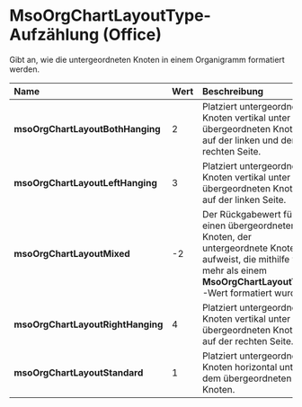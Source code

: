 
# MsoOrgChartLayoutType-Aufzählung (Office)

Gibt an, wie die untergeordneten Knoten in einem Organigramm formatiert werden.



|**Name**|**Wert**|**Beschreibung**|
|:-----|:-----|:-----|
|**msoOrgChartLayoutBothHanging**|2|Platziert untergeordnete Knoten vertikal unter dem übergeordneten Knoten auf der linken und der rechten Seite.|
|**msoOrgChartLayoutLeftHanging**|3|Platziert untergeordnete Knoten vertikal unter dem übergeordneten Knoten auf der linken Seite.|
|**msoOrgChartLayoutMixed**|-2|Der Rückgabewert für einen übergeordneten Knoten, der untergeordnete Knoten aufweist, die mithilfe von mehr als einem  **MsoOrgChartLayoutType** -Wert formatiert wurden.|
|**msoOrgChartLayoutRightHanging**|4|Platziert untergeordnete Knoten vertikal unter dem übergeordneten Knoten auf der rechten Seite.|
|**msoOrgChartLayoutStandard**|1|Platziert untergeordnete Knoten horizontal unter dem übergeordneten Knoten.|
